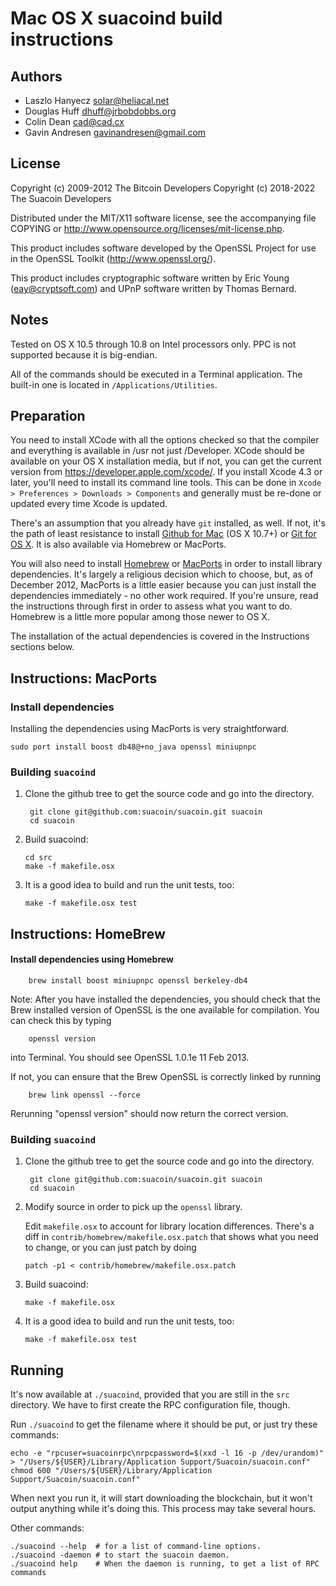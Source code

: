 Mac OS X suacoind build instructions
====================================

Authors
-------

* Laszlo Hanyecz <solar@heliacal.net>
* Douglas Huff <dhuff@jrbobdobbs.org>
* Colin Dean <cad@cad.cx>
* Gavin Andresen <gavinandresen@gmail.com>

License
-------

Copyright (c) 2009-2012 The Bitcoin Developers
Copyright (c) 2018-2022 The Suacoin Developers

Distributed under the MIT/X11 software license, see the accompanying
file COPYING or http://www.opensource.org/licenses/mit-license.php.

This product includes software developed by the OpenSSL Project for use in
the OpenSSL Toolkit (http://www.openssl.org/).

This product includes cryptographic software written by
Eric Young (eay@cryptsoft.com) and UPnP software written by Thomas Bernard.

Notes
-----

Tested on OS X 10.5 through 10.8 on Intel processors only. PPC is not
supported because it is big-endian.

All of the commands should be executed in a Terminal application. The
built-in one is located in `/Applications/Utilities`.

Preparation
-----------

You need to install XCode with all the options checked so that the compiler
and everything is available in /usr not just /Developer. XCode should be
available on your OS X installation media, but if not, you can get the
current version from https://developer.apple.com/xcode/. If you install
Xcode 4.3 or later, you'll need to install its command line tools. This can
be done in `Xcode > Preferences > Downloads > Components` and generally must
be re-done or updated every time Xcode is updated.

There's an assumption that you already have `git` installed, as well. If
not, it's the path of least resistance to install [Github for Mac](https://mac.github.com/)
(OS X 10.7+) or
[Git for OS X](https://code.google.com/p/git-osx-installer/). It is also
available via Homebrew or MacPorts.

You will also need to install [Homebrew](http://mxcl.github.io/homebrew/)
or [MacPorts](https://www.macports.org/) in order to install library
dependencies. It's largely a religious decision which to choose, but, as of
December 2012, MacPorts is a little easier because you can just install the
dependencies immediately - no other work required. If you're unsure, read
the instructions through first in order to assess what you want to do.
Homebrew is a little more popular among those newer to OS X.

The installation of the actual dependencies is covered in the Instructions
sections below.

Instructions: MacPorts
----------------------

### Install dependencies

Installing the dependencies using MacPorts is very straightforward.

    sudo port install boost db48@+no_java openssl miniupnpc

### Building `suacoind`

1. Clone the github tree to get the source code and go into the directory.

        git clone git@github.com:suacoin/suacoin.git suacoin
        cd suacoin

2.  Build suacoind:

        cd src
        make -f makefile.osx

3.  It is a good idea to build and run the unit tests, too:

        make -f makefile.osx test

Instructions: HomeBrew
----------------------

#### Install dependencies using Homebrew

        brew install boost miniupnpc openssl berkeley-db4

Note: After you have installed the dependencies, you should check that the Brew installed version of OpenSSL is the one available for compilation. You can check this by typing

        openssl version

into Terminal. You should see OpenSSL 1.0.1e 11 Feb 2013.

If not, you can ensure that the Brew OpenSSL is correctly linked by running

        brew link openssl --force

Rerunning "openssl version" should now return the correct version.

### Building `suacoind`

1. Clone the github tree to get the source code and go into the directory.

        git clone git@github.com:suacoin/suacoin.git suacoin
        cd suacoin

2.  Modify source in order to pick up the `openssl` library.

    Edit `makefile.osx` to account for library location differences. There's a
    diff in `contrib/homebrew/makefile.osx.patch` that shows what you need to
    change, or you can just patch by doing

        patch -p1 < contrib/homebrew/makefile.osx.patch

3.  Build suacoind:

        make -f makefile.osx

4.  It is a good idea to build and run the unit tests, too:

        make -f makefile.osx test


Running
-------

It's now available at `./suacoind`, provided that you are still in the `src`
directory. We have to first create the RPC configuration file, though.

Run `./suacoind` to get the filename where it should be put, or just try these
commands:

    echo -e "rpcuser=suacoinrpc\nrpcpassword=$(xxd -l 16 -p /dev/urandom)" > "/Users/${USER}/Library/Application Support/Suacoin/suacoin.conf"
    chmod 600 "/Users/${USER}/Library/Application Support/Suacoin/suacoin.conf"

When next you run it, it will start downloading the blockchain, but it won't
output anything while it's doing this. This process may take several hours.

Other commands:

    ./suacoind --help  # for a list of command-line options.
    ./suacoind -daemon # to start the suacoin daemon.
    ./suacoind help    # When the daemon is running, to get a list of RPC commands
